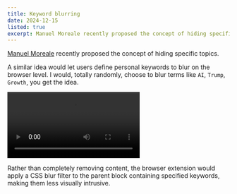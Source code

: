```yaml
---
title: Keyword blurring
date: 2024-12-15
listed: true
excerpt: Manuel Moreale recently proposed the concept of hiding specific topics.
---
```

[Manuel Moreale](https://manuelmoreale.com/topic-blockers) recently proposed the concept of hiding specific topics.

A similar idea would let users define personal keywords to blur on the browser level. I would, totally randomly, choose to blur terms like `AI`, `Trump`, `Growth`, you get the idea.

<video src="/images/journal/keyword/keyword-example.mp4" loop playsinline autoplay nocontrols mute style="border-radius: var(--radius);"></video>

Rather than completely removing content, the browser extension would apply a CSS blur filter to the parent block containing specified keywords, making them less visually intrusive.

